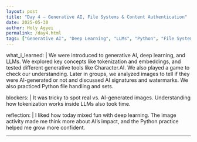 ```yaml
---
layout: post
title: "Day 4 – Generative AI, File Systems & Content Authentication"
date: 2025-05-30
author: Holy Agyei
permalink: /day4.html
tags: ["Generative AI", "Deep Learning", "LLMs", "Python", "File Systems"]
---
```


what_i_learned: |
  We were introduced to generative AI, deep learning, and LLMs. We explored key concepts like tokenization and embeddings, and tested different generative tools like Character.AI. We also played a game to check our understanding. Later in groups, we analyzed images to tell if they were AI-generated or not and discussed AI signatures and watermarks. We also practiced Python file handling and sets.

blockers: |
  It was tricky to spot real vs. AI-generated images. Understanding how tokenization works inside LLMs also took time.

reflection: |
  I liked how today mixed fun with deep learning. The image activity made me think more about AI’s impact, and the Python practice helped me grow more confident.

---
